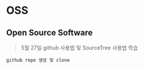 # OSS
Open Source Software
---
> 5월 27일
    github 사용법 및 SourceTree 사용법 학습
    
    github repo 생성 및 clone
